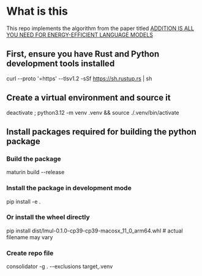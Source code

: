 # What is this 

This repo implements the algorithm from the paper titled 
[ADDITION IS ALL YOU NEED FOR ENERGY-EFFICIENT LANGUAGE MODELS](https://arxiv.org/abs/2410.00907)



## First, ensure you have Rust and Python development tools installed
curl --proto '=https' --tlsv1.2 -sSf https://sh.rustup.rs | sh

## Create a virtual environment and source it 
deactivate ; python3.12 -m venv .venv && source ./.venv/bin/activate

## Install packages required for building the python package


### Build the package
maturin build --release


### Install the package in development mode
pip install -e .

### Or install the wheel directly
pip install dist/lmul-0.1.0-cp39-cp39-macosx_11_0_arm64.whl  # actual filename may vary

### Create repo file 
consolidator -g . --exclusions target,.venv